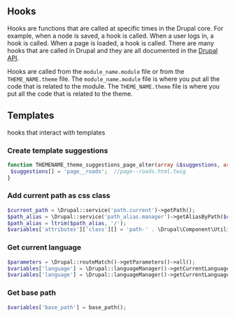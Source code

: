 ## Hooks

Hooks are functions that are called at specific times in the Drupal core. For example, when a node is saved, a hook is called. When a user logs in, a hook is called. When a page is loaded, a hook is called. There are many hooks that are called in Drupal and they are all documented in the [Drupal API](https://api.drupal.org/api/drupal/core%21core.api.php/group/hooks/9.1.x).

Hooks are called from the `module_name.module` file or from the `THEME_NAME.theme` file. The `module_name.module` file is where you put all the code that is related to the module. The `THEME_NAME.theme` file is where you put all the code that is related to the theme.


## Templates

hooks that interact with templates

### Create template suggestions

```php
function THEMENAME_theme_suggestions_page_alter(array &$suggestions, array $variables){
 $suggestions[] = 'page__roads';  //page--roads.html.twig
}
```

### Add current path as css class

```php
$current_path = \Drupal::service('path.current')->getPath();
$path_alias = \Drupal::service('path_alias.manager')->getAliasByPath($current_path);
$path_alias = ltrim($path_alias, '/');
$variables['attributes']['class'][] = 'path-' . \Drupal\Component\Utility\Html::cleanCssIdentifier($path_alias);
```

### Get current language

```php
$parameters = \Drupal::routeMatch()->getParameters()->all();
$variables['language'] = \Drupal::languageManager()->getCurrentLanguage();
$variables['language'] = \Drupal::languageManager()->getCurrentLanguage()->getId();
```

### Get base path

```php
$variables['base_path'] = base_path();
```